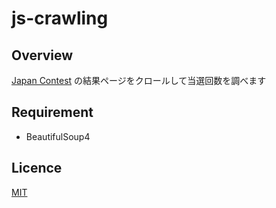 # js-crawling

## Overview

[Japan Contest](http://japancontest.net) の結果ページをクロールして当選回数を調べます

## Requirement
* BeautifulSoup4


## Licence

[MIT](https://github.com/tcnksm/tool/blob/master/LICENCE)


